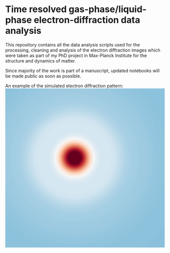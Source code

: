 # Time resolved gas-phase/liquid-phase electron-diffraction data analysis
This repository contains all the data analysis scripts used for the processing, cleaning and analysis of the electron diffraction images which were taken as part of my PhD project in Max-Planck Institute for the structure and dynamics of matter. 

Since majority of the work is part of a manuscript, updated notebooks will be made public as soon as possible.

An example of the simulated electron diffraction pattern:
![diffraction_modified_scattering_glycerol_isolated](https://github.com/meghanad-kayanattil/Electron-diffraction/blob/main/Itot_ccl4_simulated_kirk.png)
